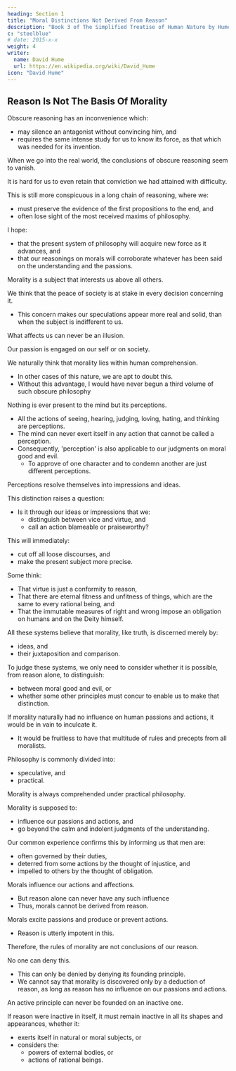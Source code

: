 ```yaml
---
heading: Section 1
title: "Moral Distinctions Not Derived From Reason"
description: "Book 3 of The Simplified Treatise of Human Nature by Hume"
c: "steelblue"
# date: 2015-x-x
weight: 4
writer:
  name: David Hume
  url: https://en.wikipedia.org/wiki/David_Hume
icon: "David Hume"
---
```


<!-- 
Part 1: Virtue And Vice In General

Section 1: Moral Distinctions Not Derived from Reason

     Reason Is Not The Basis Of Morality

     Why Reason Is Not The Basis Of Morality

     Moral Judgments

     Moral Judgments Are Not Based on Relations

Section 2: Moral Distinctions Derived From A Moral Sense

     Morality Is Based On Feeling

     Three Definitions Of The Word 'Nature'

Part 2: Justice And Injustice

Section 1: Moral Distinctions Not Derived from Reason

     The Virtuous Motive

     The Private and Public Interests Are Not The Motive To Justice Or Morality

     Party Interest Is Not The Motive To Justice Or Morality

     The Sense Of Justice Is Artificial, But Its Motive Or Moral Sense Is Natural

Section 2: The Origin Of Justice and Property

     Hume's Division of Labour

     The First And Original Principle Of Human Society

     Property and Justice

     The Social, Restrained Self-Interest

     The 'State Of Nature' And The Origin Of Justice And Property

Section 3: The Rules Which Determine Property

     The Stability of Possession

     Rules For The Stability Of Possession

     The Definition Of Possession

     The Influence Of Time On Possession

Section 4: Transference Of Property By Consent

Section 5: Promises

     Self-Interest

     The Obligation Of Promises Is An Invention For The Interest Of Society

Section 6: More Reflections On Justice And Injustice

     Arguments To Prove That Justice Is Artificial

Section 7: The Origin Of Government

     The Short-Sightedness Of Humans

     The Government As The Solution

     Advantages Of Government

Section 8: The Source Of Allegiance

     The Establishment Of Government

     Rebellion

Section 9: The Measures Of Allegiance

     Allegiance For Protection And Security

     Allegiance For The Public Interest

Section 10: The Objects Of Allegiance

     The First Source Of Authority: Long Possession

     The Second Source Of Authority: Present Possession

     The Third Source of Authority: Right Of Conquest

     The Fourth Source Of Authority: Right of Succession

     The Fifth Source of Authority: Positive Laws

Section 11: The Laws of Nations

     Nations As Persons

     Differet Moral Systems

Section 12: Chastity and Modesty

     The Difference Between Male And Female Anatomy

     Restraint On Women

Part 3: The Other Virtues and Vices

Section 1: The Origin Of The Natural Virtues And Vices

     Actions Themselves Are Not The Basis Of Morality

     Sympathy As The Basis Of Morals And Beauty

     Moral Sentiments

     Moral judgments Are Not Based On Relations

Section 2: The Greatness Of Mind

     Sympathy

Section 3: Goodness And Bevenolence

     Pride And Heroism

Section 4: Natural Abilities

     Natural Abilities

     Natural Abilities Are More Invariable, Moral Qualities Are More Variable

     The Esteem For Natural Abilities

     Our Sympathy For Pleasures (also in Book 2, Part 2, Section 5)

Appendix A

     Belief Is A Feeling

     Clarifications On The Self

Appendix B


Preface

This book is meant to be the foundation of my two other book series, The Simple Theory of Moral Sentiments and The Simple Wealth of Nations by Adam Smith, as the origins of Smith's ideas on the division of labor and sympathy have their origins in this work of David Hume, an original genius of the Scottish Enlightenment.

conflicts between the Israelis and Palestinians, Sunnis and Shia's, Economic Injustice, A new, man-made moral framework built around human nature that integrates feeling and reason, manifesting as promises and justice in a background of social, restrained self-interst for the sake of security, stability, and sustaianability, which in turn would lead to a happier existence for all. Bring back the importance of feeling or the human heart, which has been overshadowed by intellect or the human brain for so long. Through colonization and globalization, the Western educational system has uprooted traditional The educational system is If Hume scholars were able to counter Objectivism before it influenced Alan Greenspan, would the 2008 Financial Crisis have been less severe or would it have happened at all? Could they have saved billions in value from crashing and thousands of jobs from conditional surrender. Objected because it violates the justice system punishment. The nature of Hirohito is different from Hitler, was a fanatic who could not be reasoned with. Thus,to a moralist following Hume's system, the bombing of Hiroshima and Nagasaki are immoral acts.

Introduction

This book series simplifies David Hume's Treatise of Human Nature in order to make it more understandable for casual readers and easier to cite in presentations and academic papers for economists and students. Simplification was done by simplifying each paragraph into sentences in bullet form, without removing any important idea. Thus, the long sentence below:

“But a great part of all the different branches of our woollen manufacture, of our tanned leather, and of our hardware, are annually exported to other European countries without any bounty, and these are the manufactures which employ the greatest number of hands.”

is simplified as follows, without losing any of the original ideas:

    Most of our manufactures below employ the most hands, and are exported to other European countries without a bounty:
        woollen manufactures
        tanned leather
        hardware

Below are other notes on simplification:

    Words that Hume has written in all capital letters in the original work have been changed into italics
    Important phrases and ideas have been made bold
    Maxims established by Hume are in bold italics
    Statements by other authors are in gray text
    Maxims or important ideas by other authors are in bold gray text
    Some paragraphs have a heading in bold indicating the important general topic of the paragraph
    Latin paragraphs have been removed. As much as possible, latin phrases have been converted to their english equivalent, except for a priori and a fortiori, which have been italicized.
    Phrases such as “It is evident that..” have been removed, to imply that all statements come from obvious observation, unless otherwise stated.



Part 1: Virtue and Vice in General

Summary

According to Hume, Morality is not based on Reason. -->



## Reason Is Not The Basis Of Morality

Obscure reasoning has an inconvenience which:
- may silence an antagonist without convincing him, and
- requires the same intense study for us to know its force, as that which was needed for its invention.

When we go into the real world, the conclusions of obscure reasoning seem to vanish.

It is hard for us to even retain that conviction we had attained with difficulty.

This is still more conspicuous in a long chain of reasoning, where we:
- must preserve the evidence of the first propositions to the end, and
- often lose sight of the most received maxims of philosophy.

I hope:
- that the present system of philosophy will acquire new force as it advances, and
- that our reasonings on morals will corroborate whatever has been said on the understanding and the passions.

Morality is a subject that interests us above all others.

We think that the peace of society is at stake in every decision concerning it.
- This concern makes our speculations appear more real and solid, than when the subject is indifferent to us.

What affects us can never be an illusion.

Our passion is engaged on our self or on society.

We naturally think that morality lies within human comprehension.
- In other cases of this nature, we are apt to doubt this.
- Without this advantage, I would have never begun a third volume of such obscure philosophy

Nothing is ever present to the mind but its perceptions.
- All the actions of seeing, hearing, judging, loving, hating, and thinking are perceptions.
- The mind can never exert itself in any action that cannot be called a perception.
- Consequently, 'perception' is also applicable to our judgments on moral good and evil.
  - To approve of one character and to condemn another are just different perceptions.

Perceptions resolve themselves into impressions and ideas.

This distinction raises a question:
- Is it through our ideas or impressions that we:
  - distinguish between vice and virtue, and
  - call an action blameable or praiseworthy?

This will immediately:
- cut off all loose discourses, and
- make the present subject more precise.

Some think:
- That virtue is just a conformity to reason,
- That there are eternal fitness and unfitness of things, which are the same to every rational being, and
- That the immutable measures of right and wrong impose an obligation on humans and on the Deity himself.

All these systems believe that morality, like truth, is discerned merely by:
- ideas, and
- their juxtaposition and comparison.

To judge these systems, we only need to consider whether it is possible, from reason alone, to distinguish:
- between moral good and evil, or
- whether some other principles must concur to enable us to make that distinction.

If morality naturally had no influence on human passions and actions, it would be in vain to inculcate it.
- It would be fruitless to have that multitude of rules and precepts from all moralists.

Philosophy is commonly divided into:
- speculative, and
- practical.

Morality is always comprehended under practical philosophy.

Morality is supposed to:
- influence our passions and actions, and
- go beyond the calm and indolent judgments of the understanding.

Our common experience confirms this by informing us that men are:
- often governed by their duties,
- deterred from some actions by the thought of injustice, and
- impelled to others by the thought of obligation.

Morals influence our actions and affections.
- But reason alone can never have any such influence
- Thus, morals cannot be derived from reason.

Morals excite passions and produce or prevent actions.
- Reason is utterly impotent in this.

Therefore, the rules of morality are not conclusions of our reason.

No one can deny this.
- This can only be denied by denying its founding principle.
- We cannot say that morality is discovered only by a deduction of reason, as long as reason has no influence on our passions and actions.

An active principle can never be founded on an inactive one.

If reason were inactive in itself, it must remain inactive in all its shapes and appearances, whether it:
- exerts itself in natural or moral subjects, or
- considers the:
  - powers of external bodies, or
  - actions of rational beings.

